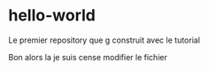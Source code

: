 # hello-world
Le premier repository que g construit avec le tutorial

Bon alors la je suis cense modifier le fichier
